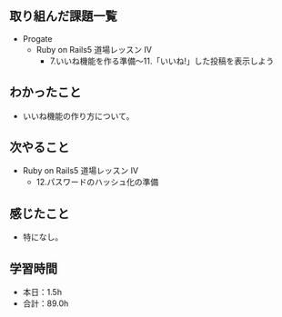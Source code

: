 ## 取り組んだ課題一覧
- Progate
  - Ruby on Rails5 道場レッスン IV
    - 7.いいね機能を作る準備〜11.「いいね!」した投稿を表示しよう
## わかったこと
- いいね機能の作り方について。
## 次やること
- Ruby on Rails5 道場レッスン IV
  - 12.パスワードのハッシュ化の準備
## 感じたこと
- 特になし。
## 学習時間
- 本日：1.5h
- 合計：89.0h
